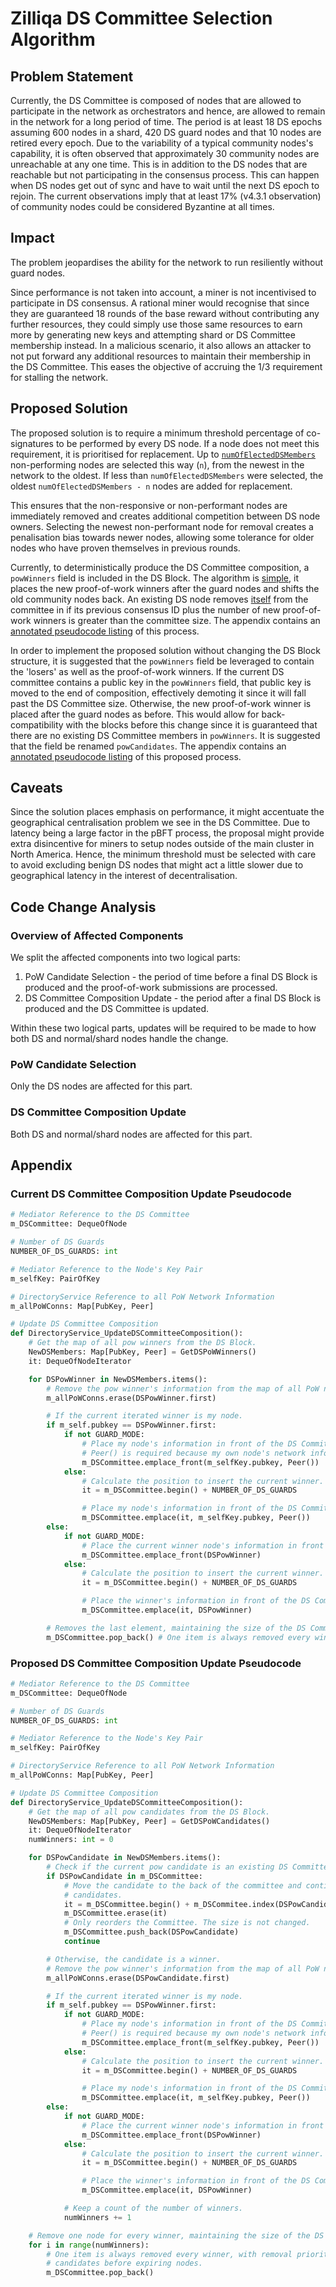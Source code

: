 # Zilliqa DS Committee Selection Algorithm

## Problem Statement

Currently, the DS Committee is composed of nodes that are allowed to participate in the network as
orchestrators and hence, are allowed to remain in the network for a long period of time. The period
is at least 18 DS epochs assuming 600 nodes in a shard, 420 DS guard nodes and that 10 nodes are
retired every epoch. Due to the variability of a typical community nodes's capability, it is often
observed that approximately 30 community nodes are unreachable at any one time. This is in addition
to the DS nodes that are reachable but not participating in the consensus process. This can happen
when DS nodes get out of sync and have to wait until the next DS epoch to rejoin. The current
observations imply that at least 17% (v4.3.1 observation) of community nodes could be considered
Byzantine at all times.

## Impact

The problem jeopardises the ability for the network to run resiliently without guard nodes.

Since performance is not taken into account, a miner is not incentivised to participate in DS
consensus. A rational miner would recognise that since they are guaranteed 18 rounds of the base
reward without contributing any further resources, they could simply use those same resources to
earn more by generating new keys and attempting shard or DS Committee membership instead. In a
malicious scenario, it also allows an attacker to not put forward any additional resources to
maintain their membership in the DS Committee. This eases the objective of accruing the 1/3
requirement for stalling the network.

## Proposed Solution

The proposed solution is to require a minimum threshold percentage of co-signatures to be performed
by every DS node. If a node does not meet this requirement, it is prioritised for replacement. Up to
[`numOfElectedDSMembers`][3] non-performing nodes are selected this way (`n`), from the newest in
the network to the oldest.  If less than `numOfElectedDSMembers` were selected, the oldest
`numOfElectedDSMembers - n` nodes are added for replacement.

This ensures that the non-responsive or non-performant nodes are immediately removed and creates
additional competition between DS node owners. Selecting the newest non-performant node for removal
creates a penalisation bias towards newer nodes, allowing some tolerance for older nodes who have
proven themselves in previous rounds.

Currently, to deterministically produce the DS Committee composition, a `powWinners` field is
included in the DS Block. The algorithm is [simple][1], it places the new proof-of-work winners
after the guard nodes and shifts the old community nodes back. An existing DS node removes
[itself][2] from the committee in if its previous consensus ID plus the number of new proof-of-work
winners is greater than the committee size. The appendix contains an [annotated pseudocode
listing](#current-ds-committee-composition-update-pseudocode) of this process.

In order to implement the proposed solution without changing the DS Block structure, it is suggested
that the `powWinners` field be leveraged to contain the 'losers' as well as the proof-of-work
winners. If the current DS committee contains a public key in the `powWinners` field, that public
key is moved to the end of composition, effectively demoting it since it will fall past the DS
Committee size. Otherwise, the new proof-of-work winner is placed after the guard nodes as before.
This would allow for back-compatibility with the blocks before this change since it is guaranteed
that there are no existing DS Committee members in `powWinners`. It is suggested that the field be
renamed `powCandidates`. The appendix contains an [annotated pseudocode
listing](#proposed-ds-committee-composition-update-pseudocode) of this proposed process.

## Caveats

Since the solution places emphasis on performance, it might accentuate the geographical
centralisation problem we see in the DS Committee. Due to latency being a large factor in the pBFT
process, the proposal might provide extra disincentive for miners to setup nodes outside of the main
cluster in North America. Hence, the minimum threshold must be selected with care to avoid excluding
benign DS nodes that might act a little slower due to geographical latency in the interest of
decentralisation.

## Code Change Analysis

### Overview of Affected Components

We split the affected components into two logical parts:

1. PoW Candidate Selection - the period of time before a final DS Block is produced and the
   proof-of-work submissions are processed.
2. DS Committee Composition Update - the period after a final DS Block is produced and the DS
   Committee is updated.

Within these two logical parts, updates will be required to be made to how both DS and normal/shard
nodes handle the change.

### PoW Candidate Selection

Only the DS nodes are affected for this part.

### DS Committee Composition Update

Both DS and normal/shard nodes are affected for this part.

## Appendix

### Current DS Committee Composition Update Pseudocode

```python
# Mediator Reference to the DS Committee
m_DSCommittee: DequeOfNode

# Number of DS Guards
NUMBER_OF_DS_GUARDS: int

# Mediator Reference to the Node's Key Pair
m_selfKey: PairOfKey

# DirectoryService Reference to all PoW Network Information
m_allPoWConns: Map[PubKey, Peer]

# Update DS Committee Composition
def DirectoryService_UpdateDSCommitteeComposition():
    # Get the map of all pow winners from the DS Block.
    NewDSMembers: Map[PubKey, Peer] = GetDSPoWWinners()
    it: DequeOfNodeIterator

    for DSPowWinner in NewDSMembers.items():
        # Remove the pow winner's information from the map of all PoW network information.
        m_allPoWConns.erase(DSPowWinner.first)

        # If the current iterated winner is my node.
        if m_self.pubkey == DSPowWinner.first:
            if not GUARD_MODE:
                # Place my node's information in front of the DS Committee
                # Peer() is required because my own node's network information is zeroed out.
                m_DSCommittee.emplace_front(m_selfKey.pubkey, Peer())
            else:
                # Calculate the position to insert the current winner.
                it = m_DSCommittee.begin() + NUMBER_OF_DS_GUARDS

                # Place my node's information in front of the DS Committee Community Nodes
                m_DSCommittee.emplace(it, m_selfKey.pubkey, Peer())
        else:
            if not GUARD_MODE:
                # Place the current winner node's information in front of the DS Committee
                m_DSCommittee.emplace_front(DSPowWinner)
            else:
                # Calculate the position to insert the current winner.
                it = m_DSCommittee.begin() + NUMBER_OF_DS_GUARDS

                # Place the winner's information in front of the DS Committee Community Nodes
                m_DSCommittee.emplace(it, DSPowWinner)

        # Removes the last element, maintaining the size of the DS Committee
        m_DSCommittee.pop_back() # One item is always removed every winner.
```

### Proposed DS Committee Composition Update Pseudocode

```python
# Mediator Reference to the DS Committee
m_DSCommittee: DequeOfNode

# Number of DS Guards
NUMBER_OF_DS_GUARDS: int

# Mediator Reference to the Node's Key Pair
m_selfKey: PairOfKey

# DirectoryService Reference to all PoW Network Information
m_allPoWConns: Map[PubKey, Peer]

# Update DS Committee Composition
def DirectoryService_UpdateDSCommitteeComposition():
    # Get the map of all pow candidates from the DS Block.
    NewDSMembers: Map[PubKey, Peer] = GetDSPoWCandidates()
    it: DequeOfNodeIterator
    numWinners: int = 0

    for DSPowCandidate in NewDSMembers.items():
        # Check if the current pow candidate is an existing DS Committee member. ('loser')
        if DSPowCandidate in m_DSCommittee:
            # Move the candidate to the back of the committee and continue processing other
            # candidates.
            it = m_DSCommittee.begin() + m_DSCommitee.index(DSPowCandidate)
            m_DSCommittee.erase(it)
            # Only reorders the Committee. The size is not changed.
            m_DSCommittee.push_back(DSPowCandidate)
            continue

        # Otherwise, the candidate is a winner.
        # Remove the pow winner's information from the map of all PoW network information.
        m_allPoWConns.erase(DSPowCandidate.first)

        # If the current iterated winner is my node.
        if m_self.pubkey == DSPowWinner.first:
            if not GUARD_MODE:
                # Place my node's information in front of the DS Committee
                # Peer() is required because my own node's network information is zeroed out.
                m_DSCommittee.emplace_front(m_selfKey.pubkey, Peer())
            else:
                # Calculate the position to insert the current winner.
                it = m_DSCommittee.begin() + NUMBER_OF_DS_GUARDS

                # Place my node's information in front of the DS Committee Community Nodes
                m_DSCommittee.emplace(it, m_selfKey.pubkey, Peer())
        else:
            if not GUARD_MODE:
                # Place the current winner node's information in front of the DS Committee
                m_DSCommittee.emplace_front(DSPowWinner)
            else:
                # Calculate the position to insert the current winner.
                it = m_DSCommittee.begin() + NUMBER_OF_DS_GUARDS

                # Place the winner's information in front of the DS Committee Community Nodes
                m_DSCommittee.emplace(it, DSPowWinner)

            # Keep a count of the number of winners.
            numWinners += 1

    # Remove one node for every winner, maintaining the size of the DS Committee.
    for i in range(numWinners):
        # One item is always removed every winner, with removal priority given to 'loser'
        # candidates before expiring nodes.
        m_DSCommittee.pop_back()
```


[//]: # (References)
[1]: https://github.com/Zilliqa/Zilliqa/blob/tag/v4.4.0/src/libDirectoryService/DSBlockPostProcessing.cpp#L290
[2]: https://github.com/Zilliqa/Zilliqa/blob/tag/v4.4.0/src/libDirectoryService/DSBlockPostProcessing.cpp#L238
[3]: https://github.com/Zilliqa/Zilliqa/blob/tag/v4.4.0/src/libDirectoryService/DSBlockPreProcessing.cpp#L61
